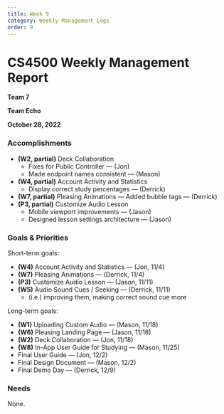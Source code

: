 ```yaml
---
title: Week 9
category: Weekly Management Logs
order: 9
---
```


# CS4500 Weekly Management Report

**Team 7**

**Team Echo**

**October 28, 2022**

### Accomplishments

- **(W2, partial)** Deck Collaboration
  - Fixes for Public Controller — (Jon)
  - Made endpoint names consistent — (Mason)
- **(W4, partial)** Account Activity and Statistics
  - Display correct study percentages — (Derrick)
- **(W7, partial)** Pleasing Animations 
  — Added bubble tags — (Derrick)
- **(P3, partial)** Customize Audio Lesson
  - Mobile viewport improvements — (Jason)
  - Designed lesson settings architecture — (Jason)

### Goals & Priorities

Short-term goals:
- **(W4)** Account Activity and Statistics — (Jon, 11/4)  
- **(W7)** Pleasing Animations — (Derrick, 11/4)
- **(P3)** Customize Audio Lesson — (Jason, 11/11)
- **(W5)** Audio Sound Cues / Seeking — (Derrick, 11/11)
  - (i.e.) improving them, making correct sound cue more 

Long-term goals:
- **(W1)** Uploading Custom Audio — (Mason, 11/18)
- **(W6)** Pleasing Landing Page — (Jason, 11/18)
- **(W2)** Deck Collaboration — (Jon, 11/18)
- **(W8)** In-App User Guide for Studying — (Mason, 11/25)
- Final User Guide — (Jon, 12/2)
- Final Design Document — (Mason, 12/2)
- Final Demo Day — (Derrick, 12/9)

### Needs

None.
